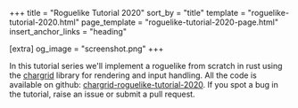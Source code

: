 +++
title = "Roguelike Tutorial 2020"
sort_by = "title"
template = "roguelike-tutorial-2020.html"
page_template = "roguelike-tutorial-2020-page.html"
insert_anchor_links = "heading"

[extra]
og_image = "screenshot.png"
+++

In this tutorial series we'll implement a roguelike from scratch in rust
using the [chargrid](https://crates.io/crates/chargrid) library for
rendering and input handling. All the code is available on github: [chargrid-roguelike-tutorial-2020](https://github.com/gridbugs/chargrid-roguelike-tutorial-2020).
If you spot a bug in the tutorial, raise an issue or submit a pull request.
